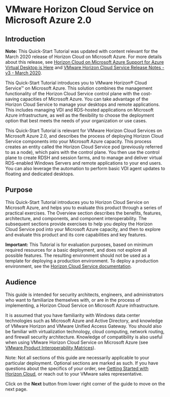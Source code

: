 # VMware Horizon Cloud Service on Microsoft Azure 2.0

## **Introduction**

**Note:** This Quick-Start Tutorial was updated with content relevant for the March 2020 release of Horizon Cloud on Microsoft Azure. For more details about this release, see [Horizon Cloud on Microsoft Azure Support for Azure Virtual Desktop is Here](https://blogs.vmware.com/euc/2020/03/windows-virtual-desktop-support.html) and [VMware Horizon Cloud Service Release Notes - v3 - March 2020](https://docs.vmware.com/en/VMware-Horizon-Cloud-Service/services/rn/horizon-cloud-service-relnotes-30.html).

This Quick-Start Tutorial introduces you to VMware Horizon® Cloud Service™ on Microsoft Azure. This solution combines the management functionality of the Horizon Cloud Service control plane with the cost-saving capacities of Microsoft Azure. You can take advantage of the Horizon Cloud Service to manage your desktops and remote applications. This includes managing VDI and RDS-hosted applications on Microsoft Azure infrastructure, as well as the flexibility to choose the deployment option that best meets the needs of your organization or use cases.

This Quick-Start Tutorial is relevant for VMware Horizon Cloud Services on Microsoft Azure 2.0, and describes the process of deploying Horizon Cloud Service components into your Microsoft Azure capacity. This process creates an entity called the Horizon Cloud Service pod (previously referred to as a node), which pairs with the control plane. You then use the control plane to create RDSH and session farms, and to manage and deliver virtual RDS-enabled Windows Servers and remote applications to your end users. You can also leverage the automation to perform basic VDI agent updates to floating and dedicated desktops.


## **Purpose**

This Quick-Start Tutorial introduces you to Horizon Cloud Service on Microsoft Azure, and helps you to evaluate this product through a series of practical exercises. The Overview section describes the benefits, features, architecture, and components, and component interoperability. The subsequent sections provide exercises to help you deploy the Horizon Cloud Service pod into your Microsoft Azure capacity, and then to explore and evaluate this product and its core capabilities and key features.

**Important:** This Tutorial is for evaluation purposes, based on minimum required resources for a basic deployment, and does not explore all possible features. The resulting environment should not be used as a template for deploying a production environment. To deploy a production environment, see the [Horizon Cloud Service documentation](https://docs.vmware.com/en/VMware-Horizon-Cloud-Service/index.html).


## **Audience**

This guide is intended for security architects, engineers, and administrators who want to familiarize themselves with, or are in the process of implementing, a Horizon Cloud Service on Microsoft Azure infrastructure.

It is assumed that you have familiarity with Windows data center technologies such as Microsoft Azure and Active Directory, and knowledge of VMware Horizon and VMware Unified Access Gateway. You should also be familiar with virtualization technology, cloud computing, network routing, and firewall security architecture. Knowledge of compatibility is also useful when using VMware Horizon Cloud Service on Microsoft Azure (see [VMware Product Interoperability Matrices](https://interopmatrix.vmware.com/#/Interoperability)).

Note: Not all sections of this guide are necessarily applicable to your particular deployment. Optional sections are marked as such. If you have questions about the specifics of your order, see [Getting Started with Horizon Cloud](https://www.vmware.com/products/horizon-cloud-virtual-desktops/getting-started.html), or reach out to your VMware sales representative.



Click on the **Next** button from lower right corner of the guide to move on the next page.
